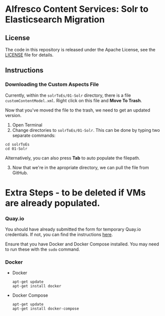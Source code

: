 # Alfresco Content Services: Solr to Elasticsearch Migration

## License

The code in this repository is released under the Apache License, see the [LICENSE](./LICENSE) file for details.

## Instructions

### Downloading the Custom Aspects File

Currently, within the `solrToEs/01-Solr` directory, there is a file `customContentModel.xml`. Right click on this file and **Move To Trash**.

Now that you've moved the file to the trash, we need to get an updated version. 

1. Open Terminal
2. Change directories to `solrToEs/01-Solr`. This can be done by typing two separate commands:
```
cd solrToEs
cd 01-Solr
```
Alternatively, you can also press **Tab** to auto populate the filepath. 

3. Now that we're in the apropriate directory, we can pull the file from GitHub.  





# Extra Steps - to be deleted if VMs are already populated.

### Quay.io

You should have already submitted the form for temporary Quay.io credentials. If not, you can find the instructions [here]. 

Ensure that you have Docker and Docker Compose installed. You may need to run these with the `sudo` command.

### Docker

* Docker
  ```
  apt-get update
  apt-get install docker
  ```

* Docker Compose
  ```
  apt-get update
  apt-get install docker-compose
  ```


  [here]:https://github.com/GBHyland/Alfresco-TechQuest-Class-Preparation
